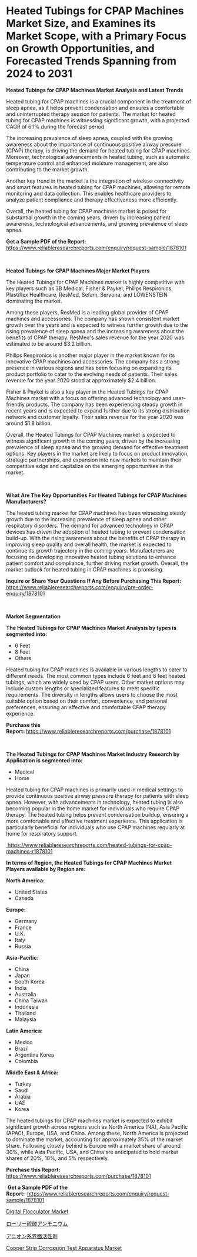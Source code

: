 <p><h1>Heated Tubings for CPAP Machines Market Size, and Examines its Market Scope, with a Primary Focus on Growth Opportunities, and Forecasted Trends Spanning from 2024 to 2031</h1></p><p><strong>Heated Tubings for CPAP Machines Market Analysis and Latest Trends</strong></p>
<p><p>Heated tubing for CPAP machines is a crucial component in the treatment of sleep apnea, as it helps prevent condensation and ensures a comfortable and uninterrupted therapy session for patients. The market for heated tubing for CPAP machines is witnessing significant growth, with a projected CAGR of 6.1% during the forecast period. </p><p>The increasing prevalence of sleep apnea, coupled with the growing awareness about the importance of continuous positive airway pressure (CPAP) therapy, is driving the demand for heated tubing for CPAP machines. Moreover, technological advancements in heated tubing, such as automatic temperature control and enhanced moisture management, are also contributing to the market growth.</p><p>Another key trend in the market is the integration of wireless connectivity and smart features in heated tubing for CPAP machines, allowing for remote monitoring and data collection. This enables healthcare providers to analyze patient compliance and therapy effectiveness more efficiently.</p><p>Overall, the heated tubing for CPAP machines market is poised for substantial growth in the coming years, driven by increasing patient awareness, technological advancements, and growing prevalence of sleep apnea.</p></p>
<p><strong>Get a Sample PDF of the Report:&nbsp;</strong> <a href="https://www.reliableresearchreports.com/enquiry/request-sample/1878101">https://www.reliableresearchreports.com/enquiry/request-sample/1878101</a></p>
<p>&nbsp;</p>
<p><strong>Heated Tubings for CPAP Machines Major Market Players</strong></p>
<p><p>The Heated Tubings for CPAP Machines market is highly competitive with key players such as 3B Medical, Fisher & Paykel, Philips Respironics, Plastiflex Healthcare, ResMed, Sefam, Servona, and LÖWENSTEIN dominating the market. </p><p>Among these players, ResMed is a leading global provider of CPAP machines and accessories. The company has shown consistent market growth over the years and is expected to witness further growth due to the rising prevalence of sleep apnea and the increasing awareness about the benefits of CPAP therapy. ResMed's sales revenue for the year 2020 was estimated to be around $3.2 billion.</p><p>Philips Respironics is another major player in the market known for its innovative CPAP machines and accessories. The company has a strong presence in various regions and has been focusing on expanding its product portfolio to cater to the evolving needs of patients. Their sales revenue for the year 2020 stood at approximately $2.4 billion.</p><p>Fisher & Paykel is also a key player in the Heated Tubings for CPAP Machines market with a focus on offering advanced technology and user-friendly products. The company has been experiencing steady growth in recent years and is expected to expand further due to its strong distribution network and customer loyalty. Their sales revenue for the year 2020 was around $1.8 billion.</p><p>Overall, the Heated Tubings for CPAP Machines market is expected to witness significant growth in the coming years, driven by the increasing prevalence of sleep apnea and the growing demand for effective treatment options. Key players in the market are likely to focus on product innovation, strategic partnerships, and expansion into new markets to maintain their competitive edge and capitalize on the emerging opportunities in the market.</p></p>
<p>&nbsp;</p>
<p><strong>What Are The Key Opportunities For Heated Tubings for CPAP Machines Manufacturers?</strong></p>
<p><p>The heated tubing market for CPAP machines has been witnessing steady growth due to the increasing prevalence of sleep apnea and other respiratory disorders. The demand for advanced technology in CPAP devices has driven the adoption of heated tubing to prevent condensation build-up. With the rising awareness about the benefits of CPAP therapy in improving sleep quality and overall health, the market is expected to continue its growth trajectory in the coming years. Manufacturers are focusing on developing innovative heated tubing solutions to enhance patient comfort and compliance, further driving market growth. Overall, the market outlook for heated tubing in CPAP machines is promising.</p></p>
<p><strong>Inquire or Share Your Questions If Any Before Purchasing This Report:</strong> <a href="https://www.reliableresearchreports.com/enquiry/pre-order-enquiry/1878101">https://www.reliableresearchreports.com/enquiry/pre-order-enquiry/1878101</a></p>
<p>&nbsp;</p>
<p><strong>Market Segmentation</strong></p>
<p><strong>The Heated Tubings for CPAP Machines Market Analysis by types is segmented into:</strong></p>
<p><ul><li>6 Feet</li><li>8 Feet</li><li>Others</li></ul></p>
<p><p>Heated tubing for CPAP machines is available in various lengths to cater to different needs. The most common types include 6 feet and 8 feet heated tubings, which are widely used by CPAP users. Other market options may include custom lengths or specialized features to meet specific requirements. The diversity in lengths allows users to choose the most suitable option based on their comfort, convenience, and personal preferences, ensuring an effective and comfortable CPAP therapy experience.</p></p>
<p><strong>Purchase this Report:&nbsp;</strong><a href="https://www.reliableresearchreports.com/purchase/1878101">https://www.reliableresearchreports.com/purchase/1878101</a></p>
<p>&nbsp;</p>
<p><strong>The Heated Tubings for CPAP Machines Market Industry Research by Application is segmented into:</strong></p>
<p><ul><li>Medical</li><li>Home</li></ul></p>
<p><p>Heated tubing for CPAP machines is primarily used in medical settings to provide continuous positive airway pressure therapy for patients with sleep apnea. However, with advancements in technology, heated tubing is also becoming popular in the home market for individuals who require CPAP therapy. The heated tubing helps prevent condensation buildup, ensuring a more comfortable and effective treatment experience. This application is particularly beneficial for individuals who use CPAP machines regularly at home for respiratory support.</p></p>
<p><a href="https://www.reliableresearchreports.com/heated-tubings-for-cpap-machines-r1878101">&nbsp;https://www.reliableresearchreports.com/heated-tubings-for-cpap-machines-r1878101</a></p>
<p><strong>In terms of Region, the Heated Tubings for CPAP Machines Market Players available by Region are:</strong></p>
<p>
    <p> <strong> North America: </strong>
        <ul>
            <li>United States</li>
            <li>Canada</li>
        </ul>
        </p> 
    <p> <strong> Europe: </strong>
        <ul>
            <li>Germany</li>
            <li>France</li>
            <li>U.K.</li>
            <li>Italy</li>
            <li>Russia</li>
        </ul>
        </p> 
    <p> <strong> Asia-Pacific: </strong>
        <ul>
            <li>China</li>
            <li>Japan</li>
            <li>South Korea</li>
            <li>India</li>
            <li>Australia</li>
            <li>China Taiwan</li>
            <li>Indonesia</li>
            <li>Thailand</li>
            <li>Malaysia</li>
        </ul>
        </p> 
    <p> <strong> Latin America: </strong>
        <ul>
            <li>Mexico</li>
            <li>Brazil</li>
            <li>Argentina Korea</li>
            <li>Colombia</li>
        </ul>
        </p> 
    <p> <strong> Middle East & Africa: </strong>
        <ul>
            <li>Turkey</li>
            <li>Saudi</li>
            <li>Arabia</li>
            <li>UAE</li>
            <li>Korea</li>
        </ul>
    </p>
    </p>
<p><p>The heated tubings for CPAP machines market is expected to exhibit significant growth across regions such as North America (NA), Asia Pacific (APAC), Europe, USA, and China. Among these, North America is projected to dominate the market, accounting for approximately 35% of the market share. Following closely behind is Europe with a market share of around 30%, while Asia Pacific, USA, and China are anticipated to hold market shares of 20%, 10%, and 5% respectively.</p></p>
<p><strong>Purchase this Report: </strong><a href="https://www.reliableresearchreports.com/purchase/1878101">https://www.reliableresearchreports.com/purchase/1878101</a></p>
<p>&nbsp;<strong>Get a Sample PDF of the Report:&nbsp;&nbsp;</strong><a href="https://www.reliableresearchreports.com/enquiry/request-sample/1878101">https://www.reliableresearchreports.com/enquiry/request-sample/1878101</a></p>
<p><strong></strong></p>
<p><p><a href="https://github.com/btwcqfvq34/Market-Research-Report-List-1/blob/main/digital-flocculator-market.md">Digital Flocculator Market</a></p><p><a href="https://github.com/klon646/Market-Research-Report-List-2/blob/main/4568664170015.md">ローリー硫酸アンモニウム</a></p><p><a href="https://github.com/EstaSprer20231/Market-Research-Report-List-2/blob/main/5099727170014.md">アニオン系界面活性剤</a></p><p><a href="https://github.com/janetchuadff364/Market-Research-Report-List-1/blob/main/copper-strip-corrossion-test-apparatus-market.md">Copper Strip Corrossion Test Apparatus Market</a></p></p>